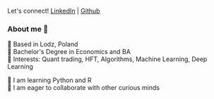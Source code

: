 


Let's connect! [LinkedIn](https://www.linkedin.com/in/patrycjakawalczewska/) | [Github](https://github.com/patrycjakawalczewska)

### About me :raised_hands:

:small_blue_diamond: Based in Lodz, Poland <br>
:small_blue_diamond: Bachelor's Degree in Economics and BA <br>
:small_blue_diamond: Interests: Quant trading, HFT, Algorithms, Machine Learning, Deep Learning <br>


:seedling: I am learning Python and R <br>
:dancers: I am eager to collaborate with other curious minds <br>
